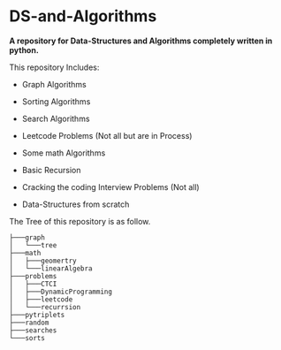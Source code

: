 # DS-and-Algorithms

**A repository for Data-Structures and Algorithms completely written in python.**

This repository Includes:

- Graph Algorithms

- Sorting Algorithms

- Search Algorithms

- Leetcode Problems (Not all but are in Process)

- Some math Algorithms

- Basic Recursion

- Cracking the coding Interview Problems (Not all)

- Data-Structures from scratch

The Tree of this repository is as follow.

```
├───graph
│   └───tree
├───math
│   ├───geomertry
│   └───linearAlgebra
├───problems
│   ├───CTCI
│   ├───DynamicProgramming
│   ├───leetcode
│   └───recurrsion
├───pytriplets
├───random
├───searches
└───sorts
```
